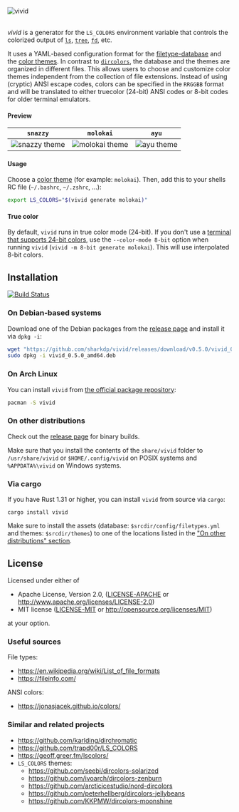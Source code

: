 ![vivid](doc/vivid.png)
<br><br>

*vivid* is a generator for the `LS_COLORS` environment variable that controls the colorized output of
[`ls`](https://www.gnu.org/software/coreutils/manual/html_node/ls-invocation.html#ls-invocation), [`tree`](http://mama.indstate.edu/users/ice/tree/),
[`fd`](https://github.com/sharkdp/fd), etc.

It uses a YAML-based configuration format for the [filetype-database](config/filetypes.yml)
and the [color themes](themes/). In contrast to
[`dircolors`](https://www.gnu.org/software/coreutils/manual/html_node/dircolors-invocation.html#dircolors-invocation),
the database and the themes are organized in different files. This allows users to
choose and customize color themes independent from the collection of file extensions.
Instead of using (cryptic) ANSI escape codes, colors can be specified in the `RRGGBB`
format and will be translated to either truecolor (24-bit) ANSI codes or 8-bit codes
for older terminal emulators.

#### Preview

| `snazzy` | `molokai` | `ayu` |
| --- | --- | --- |
| ![snazzy theme](https://i.imgur.com/ECdQqxb.png) | ![molokai theme](https://i.imgur.com/5OiAczQ.png) | ![ayu theme](https://i.imgur.com/LC4Cx8E.png) |


#### Usage

Choose a [color theme](themes/) (for example: `molokai`). Then, add this to your shells RC file
(`~/.bashrc`, `~/.zshrc`, …):

``` bash
export LS_COLORS="$(vivid generate molokai)"
```

#### True color

By default, `vivid` runs in true color mode (24-bit). If you don't use a [terminal
that supports 24-bit colors](https://gist.github.com/XVilka/8346728), use the `--color-mode 8-bit`
option when running `vivid` (`vivid -m 8-bit generate molokai`). This will use interpolated 8-bit
colors.

## Installation

[![Build Status](https://travis-ci.org/sharkdp/vivid.svg?branch=master)](https://travis-ci.org/sharkdp/vivid)

### On Debian-based systems

Download one of the Debian packages from the [release page](https://github.com/sharkdp/vivid/releases)
and install it via `dpkg -i`:

``` bash
wget "https://github.com/sharkdp/vivid/releases/download/v0.5.0/vivid_0.5.0_amd64.deb"
sudo dpkg -i vivid_0.5.0_amd64.deb
```

### On Arch Linux

You can install `vivid` from [the official package repository](https://www.archlinux.org/packages/community/x86_64/vivid/):

``` bash
pacman -S vivid
```

### On other distributions

Check out the [release page](https://github.com/sharkdp/vivid/releases) for binary builds.

Make sure that you install the contents of the `share/vivid` folder to
`/usr/share/vivid` or `$HOME/.config/vivid` on POSIX systems and `%APPDATA%\vivid` on Windows systems.

### Via cargo

If you have Rust 1.31 or higher, you can install `vivid` from source via `cargo`:
```
cargo install vivid
```

Make sure to install the assets (database: `$srcdir/config/filetypes.yml` and themes: `$srcdir/themes`) to one of the locations listed in the ["On other distributions" section](#on-other-distributions).

## License

Licensed under either of

 * Apache License, Version 2.0, ([LICENSE-APACHE](LICENSE-APACHE) or http://www.apache.org/licenses/LICENSE-2.0)
 * MIT license ([LICENSE-MIT](LICENSE-MIT) or http://opensource.org/licenses/MIT)

at your option.

### Useful sources

File types:
- https://en.wikipedia.org/wiki/List_of_file_formats
- https://fileinfo.com/

ANSI colors:
- https://jonasjacek.github.io/colors/

### Similar and related projects

- https://github.com/karlding/dirchromatic
- https://github.com/trapd00r/LS_COLORS
- https://geoff.greer.fm/lscolors/
- `LS_COLORS` themes:
   - https://github.com/seebi/dircolors-solarized
   - https://github.com/ivoarch/dircolors-zenburn
   - https://github.com/arcticicestudio/nord-dircolors
   - https://github.com/peterhellberg/dircolors-jellybeans
   - https://github.com/KKPMW/dircolors-moonshine
